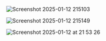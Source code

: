 ![Screenshot 2025-01-12 215103](https://github.com/user-attachments/assets/1f5ce40a-09fc-4d70-93ed-8d4774989c7c)

![Screenshot 2025-01-12 215149](https://github.com/user-attachments/assets/0a5919de-a987-492c-92c1-42d20485ce34)

![Screenshot 2025-01-12 at 21 53 26](https://github.com/user-attachments/assets/6160ebb1-c682-40fa-a54e-d565862b85ad)
